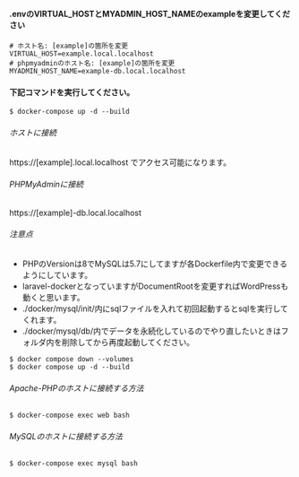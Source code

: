 #### .envのVIRTUAL_HOSTとMYADMIN_HOST_NAMEのexampleを変更してください

```
# ホスト名: [example]の箇所を変更
VIRTUAL_HOST=example.local.localhost
# phpmyadminのホスト名: [example]の箇所を変更
MYADMIN_HOST_NAME=example-db.local.localhost
```


#### 下記コマンドを実行してください。

```
$ docker-compose up -d --build
```
###### ホストに接続
https://[example].local.localhost でアクセス可能になります。

###### PHPMyAdminに接続
https://[example]-db.local.localhost



###### 注意点
- PHPのVersionは8でMySQLは5.7にしてますが各Dockerfile内で変更できるようにしています。
- laravel-dockerとなっていますがDocumentRootを変更すればWordPressも動くと思います。
- ./docker/mysql/init/内にsqlファイルを入れて初回起動するとsqlを実行してくれます。
- ./docker/mysql/db/内でデータを永続化しているのでやり直したいときはフォルダ内を削除してから再度起動してください。

```
$ docker compose down --volumes
$ docker compose up -d --build
```

###### Apache-PHPのホストに接続する方法
```
$ docker-compose exec web bash
```
###### MySQLのホストに接続する方法
```
$ docker-compose exec mysql bash
```